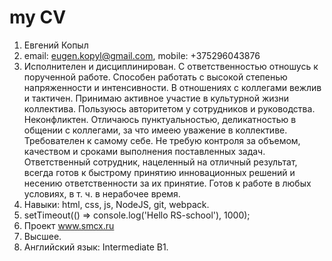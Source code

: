 # my CV
1. Евгений Копыл
2. email: eugen.kopyl@gmail.com, mobile: +375296043876
3. Исполнителен и дисциплинирован. С ответственностью отношусь к порученной работе. Способен работать с высокой степенью напряженности и интенсивности.
В отношениях с коллегами вежлив и тактичен. Принимаю активное участие в культурной жизни коллектива. Пользуюсь авторитетом у сотрудников и руководства. Неконфликтен. Отличаюсь пунктуальностью, деликатностью в общении с коллегами, за что имеею уважение в коллективе. Требователен к самому себе.
Не требую контроля за объемом, качеством и сроками выполнения поставленных задач. Ответственный сотрудник, нацеленный на отличный результат, всегда готов к быстрому принятию инновационных решений и несению ответственности за их принятие. Готов к работе в любых условиях, в т. ч. в нерабочее время.
4. Навыки: html, css, js, NodeJS, git, webpack.
5. setTimeout(() => console.log('Hello RS-school'), 1000);
6. Проект www.smcx.ru
7. Высшее.
8. Английский язык: Intermediate B1.
